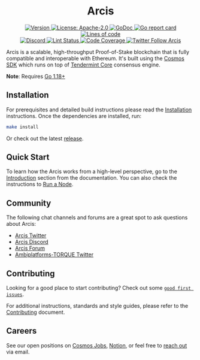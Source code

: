 <!--
parent:
  order: false
-->

<div align="center">
  <h1> Arcis </h1>
</div>

<div align="center">
  <a href="https://github.com/Ambiplatforms-TORQUE/arcis/releases/latest">
    <img alt="Version" src="https://img.shields.io/github/tag/Ambiplatforms-TORQUE/arcis.svg" />
  </a>
  <a href="https://github.com/Ambiplatforms-TORQUE/arcis/blob/main/LICENSE">
    <img alt="License: Apache-2.0" src="https://img.shields.io/github/license/Ambiplatforms-TORQUE/arcis.svg" />
  </a>
  <a href="https://pkg.go.dev/github.com/Ambiplatforms-TORQUE/arcis">
    <img alt="GoDoc" src="https://godoc.org/github.com/Ambiplatforms-TORQUE/arcis?status.svg" />
  </a>
  <a href="https://goreportcard.com/report/github.com/Ambiplatforms-TORQUE/arcis">
    <img alt="Go report card" src="https://goreportcard.com/badge/github.com/Ambiplatforms-TORQUE/arcis"/>
  </a>
  <a href="https://bestpractices.coreinfrastructure.org/projects/5018">
    <img alt="Lines of code" src="https://img.shields.io/tokei/lines/github/Ambiplatforms-TORQUE/arcis">
  </a>
</div>
<div align="center">
  <a href="https://discord.gg/arcis">
    <img alt="Discord" src="https://img.shields.io/discord/809048090249134080.svg" />
  </a>
  <a href="https://github.com/Ambiplatforms-TORQUE/arcis/actions?query=branch%3Amain+workflow%3ALint">
    <img alt="Lint Status" src="https://github.com/Ambiplatforms-TORQUE/arcis/actions/workflows/lint.yml/badge.svg?branch=main" />
  </a>
  <a href="https://codecov.io/gh/Ambiplatforms-TORQUE/arcis">
    <img alt="Code Coverage" src="https://codecov.io/gh/Ambiplatforms-TORQUE/arcis/branch/main/graph/badge.svg" />
  </a>
  <a href="https://twitter.com/ArcisOrg">
    <img alt="Twitter Follow Arcis" src="https://img.shields.io/twitter/follow/ArcisOrg"/>
  </a>
</div>

Arcis is a scalable, high-throughput Proof-of-Stake blockchain that is fully compatible and
interoperable with Ethereum. It's built using the [Cosmos SDK](https://github.com/cosmos/cosmos-sdk/) which runs on top of [Tendermint Core](https://github.com/tendermint/tendermint) consensus engine.

**Note**: Requires [Go 1.18+](https://golang.org/dl/)

## Installation

For prerequisites and detailed build instructions please read the [Installation](https://arcis.dev/quickstart/installation.html) instructions. Once the dependencies are installed, run:

```bash
make install
```

Or check out the latest [release](https://github.com/Ambiplatforms-TORQUE/arcis/releases).

## Quick Start

To learn how the Arcis works from a high-level perspective, go to the [Introduction](https://arcis.dev/intro/overview.html) section from the documentation. You can also check the instructions to [Run a Node](https://arcis.dev/quickstart/run_node.html).

## Community

The following chat channels and forums are a great spot to ask questions about Arcis:

- [Arcis Twitter](https://twitter.com/ArcisOrg)
- [Arcis Discord](https://discord.gg/arcis)
- [Arcis Forum](https://commonwealth.im/arcis)
- [Ambiplatforms-TORQUE Twitter](https://twitter.com/Ambiplatforms-TORQUEHQ)

## Contributing

Looking for a good place to start contributing? Check out some [`good first issues`](https://github.com/Ambiplatforms-TORQUE/arcis/issues?q=is%3Aopen+is%3Aissue+label%3A%22good+first+issue%22).

For additional instructions, standards and style guides, please refer to the [Contributing](./CONTRIBUTING.md) document.

## Careers

See our open positions on [Cosmos Jobs](https://jobs.cosmos.network/project/arcis-d0sk1uxuh-remote/), [Notion](https://Ambiplatforms-TORQUE.notion.site), or feel free to [reach out](mailto:careers@Ambiplatforms-TORQUE.com) via email.
